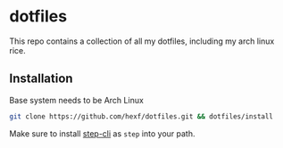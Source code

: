 # dotfiles

This repo contains a collection of all my dotfiles, including my arch linux rice.

## Installation

Base system needs to be Arch Linux

```sh
git clone https://github.com/hexf/dotfiles.git && dotfiles/install
```

Make sure to install [step-cli](https://github.com/smallstep/cli) as `step` into your path.
